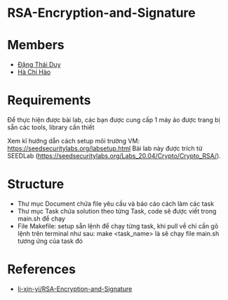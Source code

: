 # RSA-Encryption-and-Signature

# Members

- [Đặng Thái Duy](https://github.com/duyonix)
- [Hà Chí Hào](https://github.com/hachihao792001)

# Requirements

Để thực hiện được bài lab, các bạn được cung cấp 1 máy ảo được trang bị sẵn các tools, library cần thiết

Xem kĩ hướng dẫn cách setup môi trường VM: <https://seedsecuritylabs.org/labsetup.html>
Bài lab này được trích từ SEEDLab (<https://seedsecuritylabs.org/Labs_20.04/Crypto/Crypto_RSA/>).

# Structure

- Thư mục Document chứa file yêu cầu và báo cáo cách làm các task
- Thư mục Task chứa solution theo từng Task, code sẽ được viết trong main.sh để chạy
- File Makefile: setup sẵn lệnh để chạy từng task, khi pull về chỉ cần gõ lệnh trên terminal như sau:
  make <task_name> là sẽ chạy file main.sh tương ứng của task đó

# References

- [li-xin-yi/RSA-Encryption-and-Signature](hhttps://github.com/li-xin-yi/seedlab/tree/master/RSA-Encryption-and-Signature)
